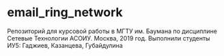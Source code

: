 # email_ring_network
Репозиторий для курсовой работы в МГТУ им. Баумана по дисциплине Сетевые Технологии АСОИУ. Москва, 2019 год. Выполнили студенты ИУ5: Гаджиев, Казанцева, Губайдулина
